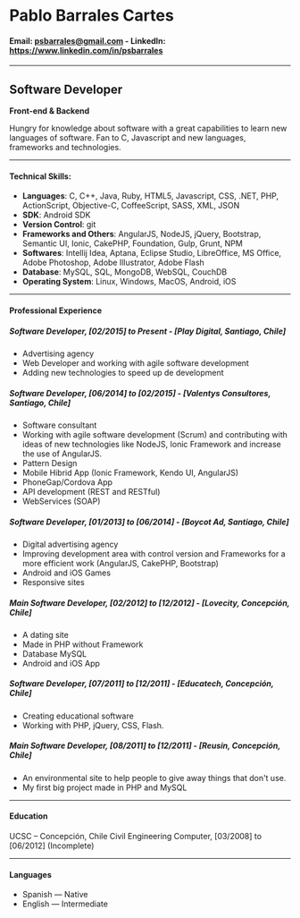 # Pablo Barrales Cartes
#### Email: psbarrales@gmail.com - LinkedIn: https://www.linkedin.com/in/psbarrales 

---

## Software Developer 
**Front-end & Backend**

Hungry for knowledge about software with a great capabilities to learn new languages of software. Fan to C, Javascript and new languages, frameworks and technologies. 

---

#### Technical Skills: 
- **Languages**: C, C++, Java, Ruby, HTML5, Javascript, CSS, .NET, PHP, ActionScript, Objective-C, CoffeeScript, SASS, XML, JSON
- **SDK**: Android SDK
- **Version Control**: git 
- **Frameworks and Others**: AngularJS, NodeJS, jQuery, Bootstrap, Semantic UI, Ionic, CakePHP, Foundation, Gulp, Grunt, NPM
- **Softwares**: Intellij Idea, Aptana, Eclipse Studio, LibreOffice, MS Office, Adobe Photoshop, Adobe Illustrator, Adobe Flash 
- **Database**: MySQL, SQL, MongoDB, WebSQL, CouchDB 
- **Operating System**: Linux, Windows, MacOS, Android, iOS 

---

#### Professional Experience

##### Software Developer, [02/2015] to Present - [Play Digital, Santiago, Chile] 
- Advertising agency
- Web Developer and working with agile software development
- Adding new technologies to speed up de development 

##### Software Developer, [06/2014] to [02/2015] - [Valentys Consultores, Santiago, Chile]
- Software consultant
- Working with agile software development (Scrum) and contributing with ideas of new technologies like NodeJS, Ionic Framework and increase the use of AngularJS.
- Pattern Design
- Mobile Hibrid App (Ionic Framework, Kendo UI, AngularJS)
- PhoneGap/Cordova App
- API development (REST and RESTful)
- WebServices (SOAP)

##### Software Developer, [01/2013] to [06/2014] - [Boycot Ad, Santiago, Chile] 
- Digital advertising agency
- Improving development area with control version and Frameworks for a more efficient work (AngularJS, CakePHP, Bootstrap)
- Android and iOS Games
- Responsive sites

##### Main Software Developer, [02/2012] to [12/2012] - [Lovecity, Concepción, Chile]
- A dating site
- Made in PHP without Framework
- Database MySQL
- Android and iOS App

##### Software Developer, [07/2011] to [12/2011] - [Educatech, Concepción, Chile] 
- Creating educational software
- Working with PHP, jQuery, CSS, Flash.

##### Main Software Developer, [08/2011] to [12/2011] - [Reusin, Concepción, Chile]
- An environmental site to help people to give away things that don't use.
- My first big project made in PHP and MySQL

---

#### Education 

UCSC – Concepción, Chile Civil Engineering Computer, [03/2008] to [06/2012] (Incomplete) 

---

#### Languages

- Spanish — Native
- English — Intermediate  
